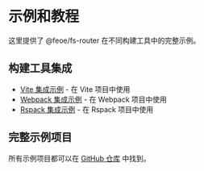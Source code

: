 # 示例和教程

这里提供了 @feoe/fs-router 在不同构建工具中的完整示例。

## 构建工具集成

- [Vite 集成示例](./vite-integration.md) - 在 Vite 项目中使用
- [Webpack 集成示例](./webpack-integration.md) - 在 Webpack 项目中使用
- [Rspack 集成示例](./rspack-integration.md) - 在 Rspack 项目中使用

## 完整示例项目

所有示例项目都可以在 [GitHub 仓库](https://github.com/knfeoe/fs-router/tree/master/examples) 中找到。
